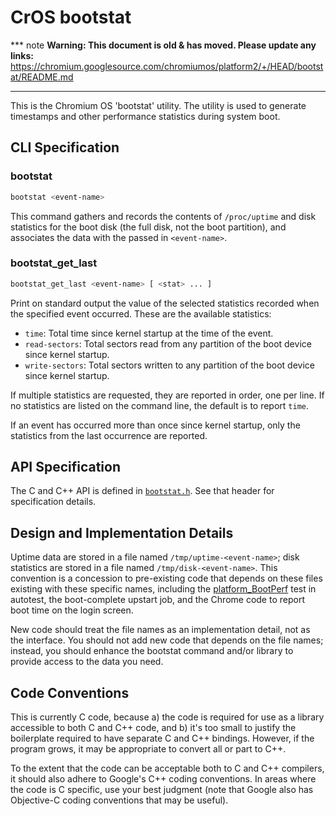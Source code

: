 # CrOS bootstat

*** note
**Warning: This document is old & has moved.  Please update any links:**<br>
https://chromium.googlesource.com/chromiumos/platform2/+/HEAD/bootstat/README.md
***

This is the Chromium OS 'bootstat' utility.  The utility is used
to generate timestamps and other performance statistics during
system boot.

## CLI Specification

### bootstat

```sh
bootstat <event-name>
```

This command gathers and records the contents of `/proc/uptime` and disk
statistics for the boot disk (the full disk, not the boot partition), and
associates the data with the passed in `<event-name>`.

### bootstat_get_last

```sh
bootstat_get_last <event-name> [ <stat> ... ]
```

Print on standard output the value of the selected statistics recorded when
the specified event occurred.  These are the available statistics:

*   `time`: Total time since kernel startup at the time of the event.
*   `read-sectors`: Total sectors read from any partition of the boot device
    since kernel startup.
*   `write-sectors`: Total sectors written to any partition of the boot device
    since kernel startup.

If multiple statistics are requested, they are reported in order, one
per line.  If no statistics are listed on the command line, the
default is to report `time`.

If an event has occurred more than once since kernel startup, only
the statistics from the last occurrence are reported.

## API Specification

The C and C++ API is defined in [`bootstat.h`](./bootstat.h).
See that header for specification details.

## Design and Implementation Details

Uptime data are stored in a file named `/tmp/uptime-<event-name>`;
disk statistics are stored in a file named `/tmp/disk-<event-name>`.
This convention is a concession to pre-existing code that depends on
these files existing with these specific names, including the
[platform_BootPerf] test in autotest, the boot-complete upstart job,
and the Chrome code to report boot time on the login screen.

New code should treat the file names as an implementation detail,
not as the interface.  You should not add new code that depends on
the file names; instead, you should enhance the bootstat command
and/or library to provide access to the data you need.

## Code Conventions

This is currently C code, because a) the code is required for use
as a library accessible to both C and C++ code, and b) it's too
small to justify the boilerplate required to have separate C and
C++ bindings.  However, if the program grows, it may be appropriate
to convert all or part to C++.

To the extent that the code can be acceptable both to C and C++
compilers, it should also adhere to Google's C++ coding conventions.
In areas where the code is C specific, use your best judgment (note
that Google also has Objective-C coding conventions that may be
useful).

[platform_BootPerf]: https://chromium.googlesource.com/chromiumos/third_party/autotest/+/HEAD/client/site_tests/platform_BootPerf

